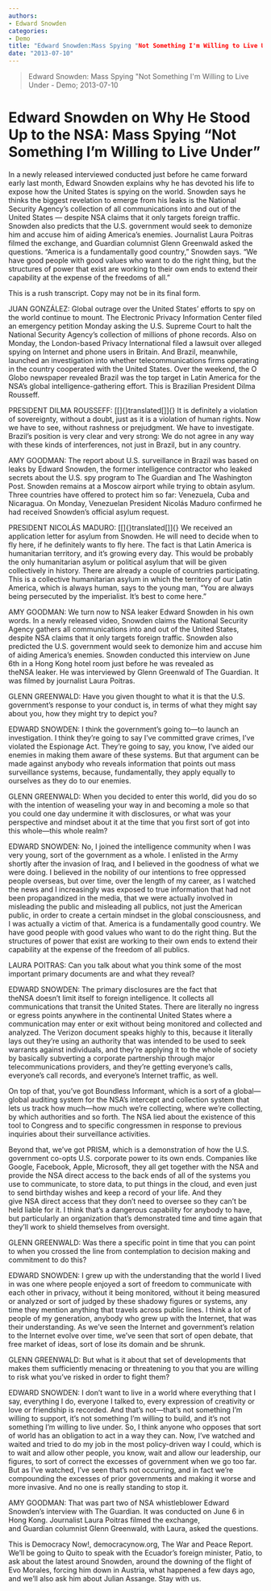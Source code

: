 ```yaml
---
authors: 
- Edward Snowden
categories: 
- Demo
title: "Edward Snowden:Mass Spying "Not Something I'm Willing to Live Under"
date: "2013-07-10"
---
```

> Edward Snowden: Mass Spying "Not Something I'm Willing to Live Under - Demo; 2013-07-10

Edward Snowden on Why He Stood Up to the NSA: Mass Spying “Not Something I’m Willing to Live Under”
===================================================================================================

In a newly released interviewed conducted just before he came forward early last month, Edward Snowden explains why he has devoted his life to expose how the United States is spying on the world. Snowden says he thinks the biggest revelation to emerge from his leaks is the National Security Agency’s collection of all communications into and out of the United States — despite NSA claims that it only targets foreign traffic. Snowden also predicts that the U.S. government would seek to demonize him and accuse him of aiding America’s enemies. Journalist Laura Poitras filmed the exchange, and Guardian columnist Glenn Greenwald asked the questions. “America is a fundamentally good country,” Snowden says. “We have good people with good values who want to do the right thing, but the structures of power that exist are working to their own ends to extend their capability at the expense of the freedoms of all.”

This is a rush transcript. Copy may not be in its final form.

JUAN GONZÁLEZ: Global outrage over the United States’ efforts to spy on the world continue to mount. The Electronic Privacy Information Center filed an emergency petition Monday asking the U.S. Supreme Court to halt the National Security Agency’s collection of millions of phone records. Also on Monday, the London-based Privacy International filed a lawsuit over alleged spying on Internet and phone users in Britain. And Brazil, meanwhile, launched an investigation into whether telecommunications firms operating in the country cooperated with the United States. Over the weekend, the O Globo newspaper revealed Brazil was the top target in Latin America for the NSA’s global intelligence-gathering effort. This is Brazilian President Dilma Rousseff.

PRESIDENT DILMA ROUSSEFF: [\[]{}translated[\]]{} It is definitely a violation of sovereignty, without a doubt, just as it is a violation of human rights. Now we have to see, without rashness or prejudgment. We have to investigate. Brazil’s position is very clear and very strong: We do not agree in any way with these kinds of interferences, not just in Brazil, but in any country.

AMY GOODMAN: The report about U.S. surveillance in Brazil was based on leaks by Edward Snowden, the former intelligence contractor who leaked secrets about the U.S. spy program to The Guardian and The Washington Post. Snowden remains at a Moscow airport while trying to obtain asylum. Three countries have offered to protect him so far: Venezuela, Cuba and Nicaragua. On Monday, Venezuelan President Nicolás Maduro confirmed he had received Snowden’s official asylum request.

PRESIDENT NICOLÁS MADURO: [\[]{}translated[\]]{} We received an application letter for asylum from Snowden. He will need to decide when to fly here, if he definitely wants to fly here. The fact is that Latin America is humanitarian territory, and it’s growing every day. This would be probably the only humanitarian asylum or political asylum that will be given collectively in history. There are already a couple of countries participating. This is a collective humanitarian asylum in which the territory of our Latin America, which is always human, says to the young man, “You are always being persecuted by the imperialist. It’s best to come here.”

AMY GOODMAN: We turn now to NSA leaker Edward Snowden in his own words. In a newly released video, Snowden claims the National Security Agency gathers all communications into and out of the United States, despite NSA claims that it only targets foreign traffic. Snowden also predicted the U.S. government would seek to demonize him and accuse him of aiding America’s enemies. Snowden conducted this interview on June 6th in a Hong Kong hotel room just before he was revealed as theNSA leaker. He was interviewed by Glenn Greenwald of The Guardian. It was filmed by journalist Laura Poitras.

GLENN GREENWALD: Have you given thought to what it is that the U.S. government’s response to your conduct is, in terms of what they might say about you, how they might try to depict you?

EDWARD SNOWDEN: I think the government’s going to—to launch an investigation. I think they’re going to say I’ve committed grave crimes, I’ve violated the Espionage Act. They’re going to say, you know, I’ve aided our enemies in making them aware of these systems. But that argument can be made against anybody who reveals information that points out mass surveillance systems, because, fundamentally, they apply equally to ourselves as they do to our enemies.

GLENN GREENWALD: When you decided to enter this world, did you do so with the intention of weaseling your way in and becoming a mole so that you could one day undermine it with disclosures, or what was your perspective and mindset about it at the time that you first sort of got into this whole—this whole realm?

EDWARD SNOWDEN: No, I joined the intelligence community when I was very young, sort of the government as a whole. I enlisted in the Army shortly after the invasion of Iraq, and I believed in the goodness of what we were doing. I believed in the nobility of our intentions to free oppressed people overseas, but over time, over the length of my career, as I watched the news and I increasingly was exposed to true information that had not been propagandized in the media, that we were actually involved in misleading the public and misleading all publics, not just the American public, in order to create a certain mindset in the global consciousness, and I was actually a victim of that. America is a fundamentally good country. We have good people with good values who want to do the right thing. But the structures of power that exist are working to their own ends to extend their capability at the expense of the freedom of all publics.

LAURA POITRAS: Can you talk about what you think some of the most important primary documents are and what they reveal?

EDWARD SNOWDEN: The primary disclosures are the fact that theNSA doesn’t limit itself to foreign intelligence. It collects all communications that transit the United States. There are literally no ingress or egress points anywhere in the continental United States where a communication may enter or exit without being monitored and collected and analyzed. The Verizon document speaks highly to this, because it literally lays out they’re using an authority that was intended to be used to seek warrants against individuals, and they’re applying it to the whole of society by basically subverting a corporate partnership through major telecommunications providers, and they’re getting everyone’s calls, everyone’s call records, and everyone’s Internet traffic, as well.

On top of that, you’ve got Boundless Informant, which is a sort of a global—global auditing system for the NSA’s intercept and collection system that lets us track how much—how much we’re collecting, where we’re collecting, by which authorities and so forth. The NSA lied about the existence of this tool to Congress and to specific congressmen in response to previous inquiries about their surveillance activities.

Beyond that, we’ve got PRISM, which is a demonstration of how the U.S. government co-opts U.S. corporate power to its own ends. Companies like Google, Facebook, Apple, Microsoft, they all get together with the NSA and provide the NSA direct access to the back ends of all of the systems you use to communicate, to store data, to put things in the cloud, and even just to send birthday wishes and keep a record of your life. And they give NSA direct access that they don’t need to oversee so they can’t be held liable for it. I think that’s a dangerous capability for anybody to have, but particularly an organization that’s demonstrated time and time again that they’ll work to shield themselves from oversight.

GLENN GREENWALD: Was there a specific point in time that you can point to when you crossed the line from contemplation to decision making and commitment to do this?

EDWARD SNOWDEN: I grew up with the understanding that the world I lived in was one where people enjoyed a sort of freedom to communicate with each other in privacy, without it being monitored, without it being measured or analyzed or sort of judged by these shadowy figures or systems, any time they mention anything that travels across public lines. I think a lot of people of my generation, anybody who grew up with the Internet, that was their understanding. As we’ve seen the Internet and government’s relation to the Internet evolve over time, we’ve seen that sort of open debate, that free market of ideas, sort of lose its domain and be shrunk.

GLENN GREENWALD: But what is it about that set of developments that makes them sufficiently menacing or threatening to you that you are willing to risk what you’ve risked in order to fight them?

EDWARD SNOWDEN: I don’t want to live in a world where everything that I say, everything I do, everyone I talked to, every expression of creativity or love or friendship is recorded. And that’s not—that’s not something I’m willing to support, it’s not something I’m willing to build, and it’s not something I’m willing to live under. So, I think anyone who opposes that sort of world has an obligation to act in a way they can. Now, I’ve watched and waited and tried to do my job in the most policy-driven way I could, which is to wait and allow other people, you know, wait and allow our leadership, our figures, to sort of correct the excesses of government when we go too far. But as I’ve watched, I’ve seen that’s not occurring, and in fact we’re compounding the excesses of prior governments and making it worse and more invasive. And no one is really standing to stop it.

AMY GOODMAN: That was part two of NSA whistleblower Edward Snowden’s interview with The Guardian. It was conducted on June 6 in Hong Kong. Journalist Laura Poitras filmed the exchange, and Guardian columnist Glenn Greenwald, with Laura, asked the questions.

This is Democracy Now!, democracynow.org, The War and Peace Report. We’ll be going to Quito to speak with the Ecuador’s foreign minister, Patio, to ask about the latest around Snowden, around the downing of the flight of Evo Morales, forcing him down in Austria, what happened a few days ago, and we’ll also ask him about Julian Assange. Stay with us.
